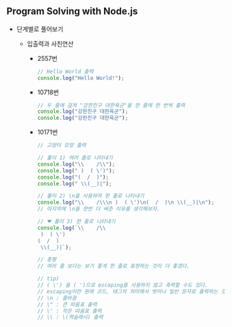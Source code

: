 ## Program Solving with Node.js



+ 단계별로 풀어보기

  + 입출력과 사친연산

    + 2557번

      ````js
      // Hello World 출력
      console.log("Hello World!");
      ````

    + 10718번

      ````js
      // 두 줄에 걸쳐 "강한친구 대한육군"을 한 줄에 한 번씩 출력
      console.log("강한친구 대한육군");
      console.log("강한친구 대한육군");
      ````

    + 10171번

      ````js
      // 고양이 모양 출력
      
      // 풀이 1) 여러 줄로 나타내기
      console.log("\\    /\\");
      console.log(" )  ( \')");
      console.log("(  /  )");
      console.log(" \\(__)|");
      
      // 풀이 2) \n을 사용하여 한 줄로 나타내기
      console.log("\\    /\\\n )  ( \')\n(  /  )\n \\(__)|\n");
      // 마지막에 \n을 한번 더 써준 이유를 생각해보자.
      
      // ❤ 풀이 3) 한 줄로 나타내기
      console.log(`\\    /\\
       )  ( \')
      (  /  )
       \\(__)|`);
      
      // 총평
      // 여러 줄 보다는 보기 좋게 한 줄로 표현하는 것이 더 좋겠다.
      
      // tip)
      // ( \') 을 ( ')으로 escaping을 사용하지 않고 축력할 수도 있다.
      // escaping이란 원래 코드, 태그의 의미에서 벗어나 일반 문자로 출력하는 것을 말한다.
      // \n : 줄바꿈
      // \" : 큰 따옴표 출력
      // \' : 작은 따옴표 출력
      // \\ : \(역슬래시) 출력
````
      
      



